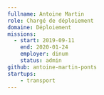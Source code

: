 ```yaml
---
fullname: Antoine Martin
role: Chargé de déploiement
domaine: Déploiement
missions:
  - start: 2019-09-11
    end: 2020-01-24
    employer: dinum
    status: admin
github: antoine-martin-ponts
startups:
    - transport
---
```

